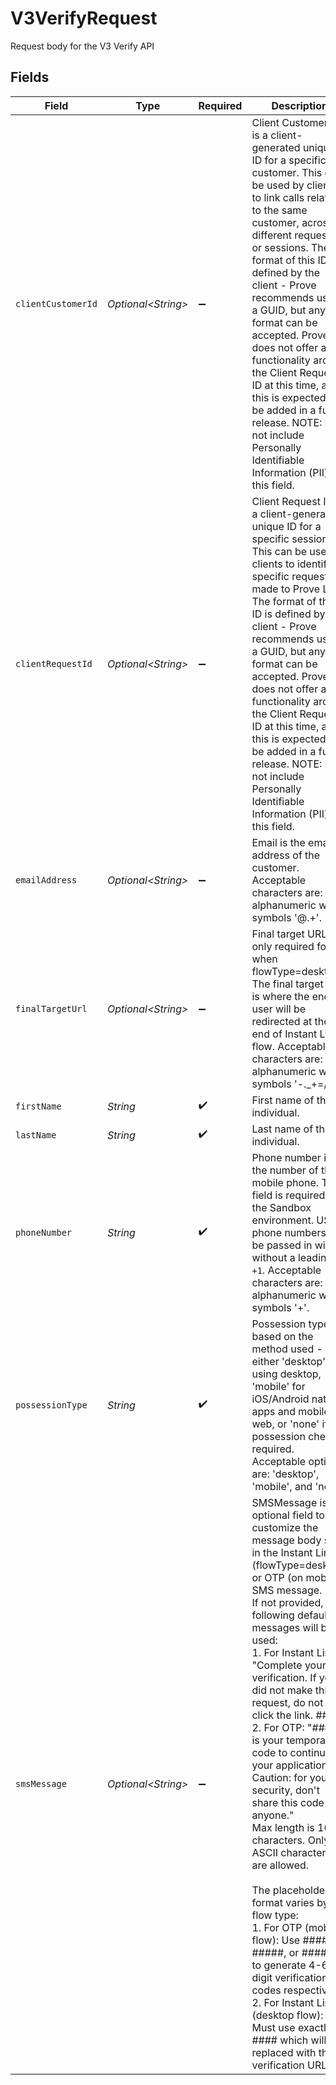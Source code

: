 # V3VerifyRequest

Request body for the V3 Verify API


## Fields

| Field                                                                                                                                                                                                                                                                                                                                                                                                                                                                                                                                                                                                                                                                                                                                                                                                 | Type                                                                                                                                                                                                                                                                                                                                                                                                                                                                                                                                                                                                                                                                                                                                                                                                  | Required                                                                                                                                                                                                                                                                                                                                                                                                                                                                                                                                                                                                                                                                                                                                                                                              | Description                                                                                                                                                                                                                                                                                                                                                                                                                                                                                                                                                                                                                                                                                                                                                                                           | Example                                                                                                                                                                                                                                                                                                                                                                                                                                                                                                                                                                                                                                                                                                                                                                                               |
| ----------------------------------------------------------------------------------------------------------------------------------------------------------------------------------------------------------------------------------------------------------------------------------------------------------------------------------------------------------------------------------------------------------------------------------------------------------------------------------------------------------------------------------------------------------------------------------------------------------------------------------------------------------------------------------------------------------------------------------------------------------------------------------------------------- | ----------------------------------------------------------------------------------------------------------------------------------------------------------------------------------------------------------------------------------------------------------------------------------------------------------------------------------------------------------------------------------------------------------------------------------------------------------------------------------------------------------------------------------------------------------------------------------------------------------------------------------------------------------------------------------------------------------------------------------------------------------------------------------------------------- | ----------------------------------------------------------------------------------------------------------------------------------------------------------------------------------------------------------------------------------------------------------------------------------------------------------------------------------------------------------------------------------------------------------------------------------------------------------------------------------------------------------------------------------------------------------------------------------------------------------------------------------------------------------------------------------------------------------------------------------------------------------------------------------------------------- | ----------------------------------------------------------------------------------------------------------------------------------------------------------------------------------------------------------------------------------------------------------------------------------------------------------------------------------------------------------------------------------------------------------------------------------------------------------------------------------------------------------------------------------------------------------------------------------------------------------------------------------------------------------------------------------------------------------------------------------------------------------------------------------------------------- | ----------------------------------------------------------------------------------------------------------------------------------------------------------------------------------------------------------------------------------------------------------------------------------------------------------------------------------------------------------------------------------------------------------------------------------------------------------------------------------------------------------------------------------------------------------------------------------------------------------------------------------------------------------------------------------------------------------------------------------------------------------------------------------------------------- |
| `clientCustomerId`                                                                                                                                                                                                                                                                                                                                                                                                                                                                                                                                                                                                                                                                                                                                                                                    | *Optional\<String>*                                                                                                                                                                                                                                                                                                                                                                                                                                                                                                                                                                                                                                                                                                                                                                                   | :heavy_minus_sign:                                                                                                                                                                                                                                                                                                                                                                                                                                                                                                                                                                                                                                                                                                                                                                                    | Client Customer ID is a client-generated unique ID for a specific customer. This can be used by clients to link calls related to the same customer, across different requests or sessions.  The format of this ID is defined by the client - Prove recommends using a GUID, but any format can be accepted. Prove does not offer any functionality around the Client Request ID at this time, and this is expected to be added in a future release. NOTE: Do not include Personally Identifiable Information (PII) in this field.                                                                                                                                                                                                                                                                     | e0f78bc2-f748-4eda-9d29-d756844507fc                                                                                                                                                                                                                                                                                                                                                                                                                                                                                                                                                                                                                                                                                                                                                                  |
| `clientRequestId`                                                                                                                                                                                                                                                                                                                                                                                                                                                                                                                                                                                                                                                                                                                                                                                     | *Optional\<String>*                                                                                                                                                                                                                                                                                                                                                                                                                                                                                                                                                                                                                                                                                                                                                                                   | :heavy_minus_sign:                                                                                                                                                                                                                                                                                                                                                                                                                                                                                                                                                                                                                                                                                                                                                                                    | Client Request ID is a client-generated unique ID for a specific session. This can be used by clients to identify specific requests made to Prove Link. The format of this ID is defined by the client - Prove recommends using a GUID, but any format can be accepted. Prove does not offer any functionality around the Client Request ID at this time, and this is expected to be added in a future release. NOTE: Do not include Personally Identifiable Information (PII) in this field.                                                                                                                                                                                                                                                                                                         | 71010d88-d0e7-4a24-9297-d1be6fefde81                                                                                                                                                                                                                                                                                                                                                                                                                                                                                                                                                                                                                                                                                                                                                                  |
| `emailAddress`                                                                                                                                                                                                                                                                                                                                                                                                                                                                                                                                                                                                                                                                                                                                                                                        | *Optional\<String>*                                                                                                                                                                                                                                                                                                                                                                                                                                                                                                                                                                                                                                                                                                                                                                                   | :heavy_minus_sign:                                                                                                                                                                                                                                                                                                                                                                                                                                                                                                                                                                                                                                                                                                                                                                                    | Email is the email address of the customer. Acceptable characters are: alphanumeric with symbols '@.+'.                                                                                                                                                                                                                                                                                                                                                                                                                                                                                                                                                                                                                                                                                               | sbutrimovichb@who.int                                                                                                                                                                                                                                                                                                                                                                                                                                                                                                                                                                                                                                                                                                                                                                                 |
| `finalTargetUrl`                                                                                                                                                                                                                                                                                                                                                                                                                                                                                                                                                                                                                                                                                                                                                                                      | *Optional\<String>*                                                                                                                                                                                                                                                                                                                                                                                                                                                                                                                                                                                                                                                                                                                                                                                   | :heavy_minus_sign:                                                                                                                                                                                                                                                                                                                                                                                                                                                                                                                                                                                                                                                                                                                                                                                    | Final target URL is only required for when flowType=desktop. The final target URL is where the end user will be redirected at the end of Instant Link flow. Acceptable characters are: alphanumeric with symbols '-._+=/:?'.                                                                                                                                                                                                                                                                                                                                                                                                                                                                                                                                                                          | https://www.example.com/landing-page                                                                                                                                                                                                                                                                                                                                                                                                                                                                                                                                                                                                                                                                                                                                                                  |
| `firstName`                                                                                                                                                                                                                                                                                                                                                                                                                                                                                                                                                                                                                                                                                                                                                                                           | *String*                                                                                                                                                                                                                                                                                                                                                                                                                                                                                                                                                                                                                                                                                                                                                                                              | :heavy_check_mark:                                                                                                                                                                                                                                                                                                                                                                                                                                                                                                                                                                                                                                                                                                                                                                                    | First name of the individual.                                                                                                                                                                                                                                                                                                                                                                                                                                                                                                                                                                                                                                                                                                                                                                         | Sheilakathryn                                                                                                                                                                                                                                                                                                                                                                                                                                                                                                                                                                                                                                                                                                                                                                                         |
| `lastName`                                                                                                                                                                                                                                                                                                                                                                                                                                                                                                                                                                                                                                                                                                                                                                                            | *String*                                                                                                                                                                                                                                                                                                                                                                                                                                                                                                                                                                                                                                                                                                                                                                                              | :heavy_check_mark:                                                                                                                                                                                                                                                                                                                                                                                                                                                                                                                                                                                                                                                                                                                                                                                    | Last name of the individual.                                                                                                                                                                                                                                                                                                                                                                                                                                                                                                                                                                                                                                                                                                                                                                          | Butrimovich                                                                                                                                                                                                                                                                                                                                                                                                                                                                                                                                                                                                                                                                                                                                                                                           |
| `phoneNumber`                                                                                                                                                                                                                                                                                                                                                                                                                                                                                                                                                                                                                                                                                                                                                                                         | *String*                                                                                                                                                                                                                                                                                                                                                                                                                                                                                                                                                                                                                                                                                                                                                                                              | :heavy_check_mark:                                                                                                                                                                                                                                                                                                                                                                                                                                                                                                                                                                                                                                                                                                                                                                                    | Phone number is the number of the mobile phone. The field is required in the Sandbox environment. US phone numbers can be passed in with or without a leading `+1`. Acceptable characters are: alphanumeric with symbols '+'.                                                                                                                                                                                                                                                                                                                                                                                                                                                                                                                                                                         | 2001004011                                                                                                                                                                                                                                                                                                                                                                                                                                                                                                                                                                                                                                                                                                                                                                                            |
| `possessionType`                                                                                                                                                                                                                                                                                                                                                                                                                                                                                                                                                                                                                                                                                                                                                                                      | *String*                                                                                                                                                                                                                                                                                                                                                                                                                                                                                                                                                                                                                                                                                                                                                                                              | :heavy_check_mark:                                                                                                                                                                                                                                                                                                                                                                                                                                                                                                                                                                                                                                                                                                                                                                                    | Possession type is based on the method used - either 'desktop' if using desktop, 'mobile' for iOS/Android native apps and mobile web, or 'none' if no possession check is required. Acceptable options are: 'desktop', 'mobile', and 'none'.                                                                                                                                                                                                                                                                                                                                                                                                                                                                                                                                                          | mobile                                                                                                                                                                                                                                                                                                                                                                                                                                                                                                                                                                                                                                                                                                                                                                                                |
| `smsMessage`                                                                                                                                                                                                                                                                                                                                                                                                                                                                                                                                                                                                                                                                                                                                                                                          | *Optional\<String>*                                                                                                                                                                                                                                                                                                                                                                                                                                                                                                                                                                                                                                                                                                                                                                                   | :heavy_minus_sign:                                                                                                                                                                                                                                                                                                                                                                                                                                                                                                                                                                                                                                                                                                                                                                                    | SMSMessage is an optional field to customize the message body sent in the Instant Link (flowType=desktop) or OTP (on mobile) SMS message.<br/>If not provided, the following default messages will be used:<br/>1. For Instant Link: "Complete your verification. If you did not make this request, do not click the link. ####"<br/>2. For OTP: "#### is your temporary code to continue your application. Caution: for your security, don't share this code with anyone."<br/>Max length is 160 characters. Only ASCII characters are allowed.<br/><br/>The placeholder format varies by flow type:<br/>1. For OTP (mobile flow): Use ####, #####, or ###### to generate 4-6 digit verification codes respectively.<br/>2. For Instant Link (desktop flow): Must use exactly #### which will be replaced with the verification URL. | #### is your temporary code to continue your application. Caution: for your security, don't share this code with anyone.                                                                                                                                                                                                                                                                                                                                                                                                                                                                                                                                                                                                                                                                              |